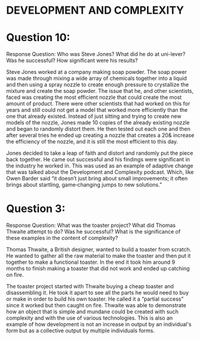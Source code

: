 # DEVELOPMENT AND COMPLEXITY 

# Question 10:

Response Question: Who was Steve Jones? What did he do at uni-lever? Was he successful? How significant were his results? 

Steve Jones worked at a company making soap powder. The soap power was made through mixing a wide array of chemicals together into a liquid and then using a spray nozzle to create enough pressure to crystallize the mixture and create the soap powder. The issue that he, and other scientists, faced was creating the most efficient nozzle that could create the most amount of product. There were other scientists that had worked on this for years and still could not get a model that worked more efficiently than the one that already existed. Instead of just sitting and trying to create new models of the nozzle, Jones made 10 copies of the already existing nozzle and began to randomly distort them. He then tested out each one and then  after several tries he ended up creating a nozzle that creates a 20& increase the efficiency of the nozzle, and it is still the most efficient to this day. 

Jones decided to take a leap of faith and distort and randomly put the piece back together. He came out successful and his findings were significant in the industry he worked in. This was used as an example of adaptive change that was talked about the Development and Complexity podcast. Which, like Owen Barder said “it doesn’t just bring about small improvements; it often brings about startling, game‐changing jumps to new solutions.” 

# Question 3: 

Response Question: What was the toaster project? What did Thomas Thwaite attempt to do? Was he successful? What is the significance of these examples in the content of complexity? 

Thomas Thwaite, a British designer, wanted to build a toaster from scratch. He wanted to gather all the raw material to make the toaster and then put it together to make a functional toaster. In the end it took him around 9 months to finish making a toaster that did not work and ended up catching on fire. 

The toaster project started with Thwaite buying a cheap toaster and disassembling it. He took it apart to see all the parts he would need to buy or make in order to build his own toaster. He called it a “partial success” since it worked but then caught on fire. Thwaite was able to  demonstrate how an object that is simple and mundane could be created with such complexity and with the use of various technologies. This is also an example of how development is not an increase in output by an individual's form but as a collective output by multiple individuals forms.
